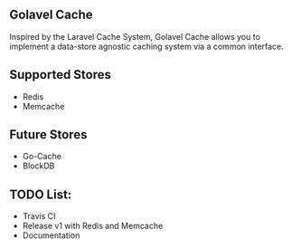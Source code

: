 ## Golavel Cache

Inspired by the Laravel Cache System, Golavel Cache allows you to implement a data-store agnostic caching system 
via a common interface. 

## Supported Stores

- Redis
- Memcache

## Future Stores 

- Go-Cache 
- BlockDB

## TODO List:

- Travis CI
- Release v1 with Redis and Memcache
- Documentation

